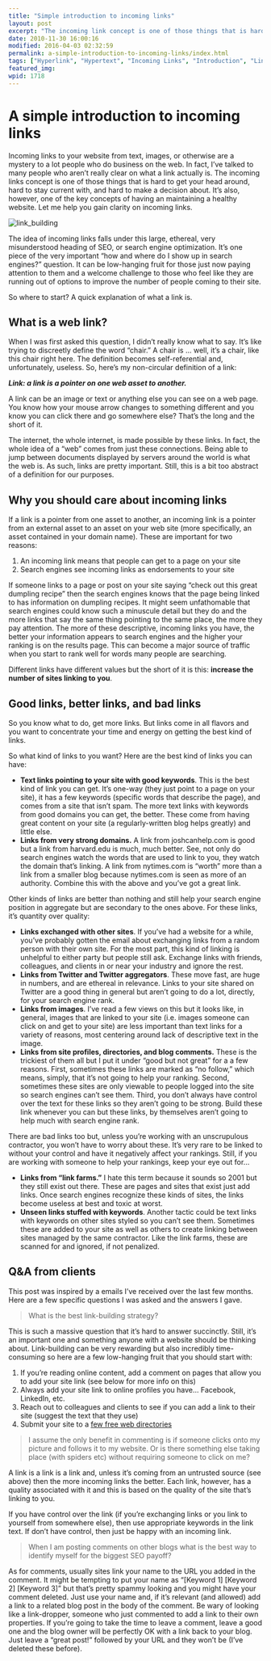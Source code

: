 ```yaml
---
title: "Simple introduction to incoming links"
layout: post
excerpt: "The incoming link concept is one of those things that is hard to get your head around but one of the key concepts of having an maintaining a healthy website."
date: 2010-11-30 16:00:16
modified: 2016-04-03 02:32:59
permalink: a-simple-introduction-to-incoming-links/index.html
tags: ["Hyperlink", "Hypertext", "Incoming Links", "Introduction", "Link Building", "Search Engine", "Search Engine Optimization", "Search Engine Optimization Analysis", "Search Engine Ranking", "Search Engines", "What Is A Link", "Web Strategy"]
featured_img:
wpid: 1718
---
```


# A simple introduction to incoming links

Incoming links to your website from text, images, or otherwise are a mystery to a lot people who do business on the web. In fact, I’ve talked to many people who aren’t really clear on what a link actually is. The incoming links concept is one of those things that is hard to get your head around, hard to stay current with, and hard to make a decision about. It’s also, however, one of the key concepts of having an maintaining a healthy website. Let me help you gain clarity on incoming links.

![](/_images/2010/11/link_building.jpg "link_building")

The idea of incoming links falls under this large, ethereal, very misunderstood heading of SEO, or search engine optimization. It’s one piece of the very important “how and where do I show up in search engines?” question. It can be low-hanging fruit for those just now paying attention to them and a welcome challenge to those who feel like they are running out of options to improve the number of people coming to their site.

So where to start? A quick explanation of what a link is.

What is a web link?
-------------------

When I was first asked this question, I didn’t really know what to say. It’s like trying to discreetly define the word “chair.” A chair is … well, it’s a chair, like this chair right here. The definition becomes self-referential and, unfortunately, useless. So, here’s my non-circular definition of a link:

***Link: a link is a pointer on one web asset to another.***

A link can be an image or text or anything else you can see on a web page. You know how your mouse arrow changes to something different and you know you can click there and go somewhere else? That’s the long and the short of it.

The internet, the whole internet, is made possible by these links. In fact, the whole idea of a “web” comes from just these connections. Being able to jump between documents displayed by servers around the world is what the web is. As such, links are pretty important. Still, this is a bit too abstract of a definition for our purposes.

Why you should care about incoming links
----------------------------------------

If a link is a pointer from one asset to another, an incoming link is a pointer from an external asset to an asset on your web site (more specifically, an asset contained in your domain name). These are important for two reasons:

1. An incoming link means that people can get to a page on your site
2. Search engines see incoming links as endorsements to your site

If someone links to a page or post on your site saying “check out this great dumpling recipe” then the search engines knows that the page being linked to has information on dumpling recipes. It might seem unfathomable that search engines could know such a minuscule detail but they do and the more links that say the same thing pointing to the same place, the more they pay attention. The more of these descriptive, incoming links you have, the better your information appears to search engines and the higher your ranking is on the results page. This can become a major source of traffic when you start to rank well for words many people are searching.

Different links have different values but the short of it is this: **increase the number of sites linking to you**.

Good links, better links, and bad links
---------------------------------------

So you know what to do, get more links. But links come in all flavors and you want to concentrate your time and energy on getting the best kind of links.

So what kind of links to you want? Here are the best kind of links you can have:

- **Text links pointing to your site with good keywords**. This is the best kind of link you can get. It’s one-way (they just point to a page on your site), it has a few keywords (specific words that describe the page), and comes from a site that isn’t spam. The more text links with keywords from good domains you can get, the better. These come from having great content on your site (a regularly-written blog helps greatly) and little else.
- **Links from very strong domains.** A link from joshcanhelp.com is good but a link from harvard.edu is much, much better. See, not only do search engines watch the words that are used to link to you, they watch the domain that’s linking. A link from nytimes.com is “worth” more than a link from a smaller blog because nytimes.com is seen as more of an authority. Combine this with the above and you’ve got a great link.

Other kinds of links are better than nothing and still help your search engine position in aggregate but are secondary to the ones above. For these links, it’s quantity over quality:

- **Links exchanged with other sites**. If you’ve had a website for a while, you’ve probably gotten the email about exchanging links from a random person with their own site. For the most part, this kind of linking is unhelpful to either party but people still ask. Exchange links with friends, colleagues, and clients in or near your industry and ignore the rest.
- **Links from Twitter and Twitter aggregators**. These move fast, are huge in numbers, and are ethereal in relevance. Links to your site shared on Twitter are a good thing in general but aren’t going to do a lot, directly, for your search engine rank.
- **Links from images**. I’ve read a few views on this but it looks like, in general, images that are linked to your site (i.e. images someone can click on and get to your site) are less important than text links for a variety of reasons, most centering around lack of descriptive text in the image.
- **Links from site profiles, directories, and blog comments.** These is the trickiest of them all but I put it under “good but not great” for a a few reasons. First, sometimes these links are marked as “no follow,” which means, simply, that it’s not going to help your ranking. Second, sometimes these sites are only viewable to people logged into the site so search engines can’t see them. Third, you don’t always have control over the text for these links so they aren’t going to be strong. Build these link whenever you can but these links, by themselves aren’t going to help much with search engine rank.

There are bad links too but, unless you’re working with an unscrupulous contractor, you won’t have to worry about these. It’s very rare to be linked to without your control and have it negatively affect your rankings. Still, if you are working with someone to help your rankings, keep your eye out for…

- **Links from “link farms.”** I hate this term because it sounds so 2001 but they still exist out there. These are pages and sites that exist just add links. Once search engines recognize these kinds of sites, the links become useless at best and toxic at worst.
- **Unseen links stuffed with keywords**. Another tactic could be text links with keywords on other sites styled so you can’t see them. Sometimes these are added to your site as well as others to create linking between sites managed by the same contractor. Like the link farms, these are scanned for and ignored, if not penalized.

Q&amp;A from clients
--------------------

This post was inspired by a emails I’ve received over the last few months. Here are a few specific questions I was asked and the answers I gave.

> What is the best link-building strategy?

This is such a massive question that it’s hard to answer succinctly. Still, it’s an important one and something anyone with a website should be thinking about. Link-building can be very rewarding but also incredibly time-consuming so here are a few low-hanging fruit that you should start with:

1. If you’re reading online content, add a comment on pages that allow you to add your site link (see below for more info on this)
2. Always add your site link to online profiles you have… Facebook, LinkedIn, etc.
3. Reach out to colleagues and clients to see if you can add a link to their site (suggest the text that they use)
4. Submit your site to a [few free web directories](http://www.seo-lab.com/directory-articles/best-free-directories.php)

> I assume the only benefit in commenting is if someone clicks onto my picture and follows it to my website. Or is there something else taking place (with spiders etc) without requiring someone to click on me?

A link is a link is a link and, unless it’s coming from an untrusted source (see above) then the more incoming links the better. Each link, however, has a quality associated with it and this is based on the quality of the site that’s linking to you.

If you have control over the link (if you’re exchanging links or you link to yourself from somewhere else), then use appropriate keywords in the link text. If don’t have control, then just be happy with an incoming link.

> When I am posting comments on other blogs what is the best way to identify myself for the biggest SEO payoff?

As for comments, usually sites link your name to the URL you added in the comment. It might be tempting to put your name as “\[Keyword 1\] \[Keyword 2\] \[Keyword 3\]” but that’s pretty spammy looking and you might have your comment deleted. Just use your name and, if it’s relevant (and allowed) add a link to a related blog post in the body of the comment. Be wary of looking like a link-dropper, someone who just commented to add a link to their own properties. If you’re going to take the time to leave a comment, leave a good one and the blog owner will be perfectly OK with a link back to your blog. Just leave a “great post!” followed by your URL and they won’t be (I’ve deleted these before).
